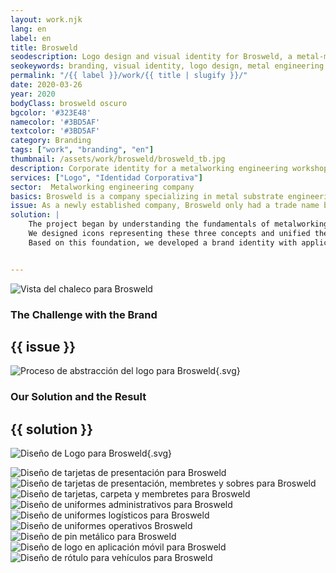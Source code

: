 ```yaml
---
layout: work.njk 
lang: en
label: en
title: Brosweld
seodescription: Logo design and visual identity for Brosweld, a metal-mechanical engineering company specialized in creating machinery through metalwork.
seokeywords: branding, visual identity, logo design, metal engineering brand, mechanical engineering, metalworking, graphic design, brosweld, marker, mexico
permalink: "/{{ label }}/work/{{ title | slugify }}/"
date: 2020-03-26
year: 2020
bodyClass: brosweld oscuro
bgcolor: '#323E48'
namecolor: '#3BD5AF'
textcolor: '#3BD5AF'
category: Branding
tags: ["work", "branding", "en"]
thumbnail: /assets/work/brosweld/brosweld_tb.jpg
description: Corporate identity for a metalworking engineering workshop
services: ["Logo", "Identidad Corporativa"]
sector:  Metalworking engineering company
basics: Brosweld is a company specializing in metal substrate engineering and mechanics, providing solutions for various business sectors. Its main value lies in the comprehensive solutions it offers through technical expertise, meticulous execution, and a design-focused approach to developing solutions tailored to each specific need.
issue: As a newly established company, Brosweld only had a trade name but lacked a logo and corporate identity system that could convey professionalism and credibility.
solution: |
    The project began by understanding the fundamentals of metalworking engineering to break down its core concepts and define Brosweld’s value proposition. These were distilled into three key characteristics: 1) Metal fusion – the process of joining metals. 2) Integration of multiple techniques to achieve this fusion. 3) The creation of complex structures that serve as tailored solutions for clients.
    We designed icons representing these three concepts and unified them into a single abstract symbol. This was complemented by typography and colors aligned with the industrial sector, resulting in a logo that accurately reflects the company’s values as a metal engineering firm.
    Based on this foundation, we developed a brand identity with applications that provide both visual and functional solutions, supporting Brosweld’s daily B2B operations.


---
```


![Vista del chaleco para Brosweld](/assets/work/brosweld/brosweld_chaleco.jpg)

<div class="column__2">
    <div class="col__left">
        <h3>The Challenge with the Brand</h3>
    </div>
    <div class="col__right">
        <h2>{{ issue }}</h2>
    </div>
</div>

![Proceso de abstracción del logo para Brosweld](/assets/work/brosweld/brosweld_logo_proceso.svg){.svg}

<div class="column__2 work__column__2">
    <div class="col__left">
        <h3>Our Solution and the Result</h3>
    </div>
    <div class="col__right">
        <h2>{{ solution }}</h2>
    </div>
</div>

![Diseño de Logo para Brosweld](/assets/work/brosweld/brosweld_logo.svg){.svg}

![Diseño de tarjetas de presentación para Brosweld](/assets/work/brosweld/brosweld_tarjetas.jpg)
![Diseño de tarjetas de presentación, membretes y sobres para Brosweld](/assets/work/brosweld/brosweld_membretes_tarjetas.jpg)
![Diseño de tarjetas, carpeta y membretes para Brosweld](/assets/work/brosweld/brosweld_carpeta_membretes_plumas.jpg)
![Diseño de uniformes administrativos para Brosweld](/assets/work/brosweld/brosweld_uniformes_camisas.jpg)
![Diseño de uniformes logísticos para Brosweld](/assets/work/brosweld/brosweld_uniformes_polo.jpg)
![Diseño de uniformes operativos Brosweld](/assets/work/brosweld/brosweld_uniformes_playeras.jpg)
![Diseño de pin metálico para Brosweld](/assets/work/brosweld/brosweld_imagotipo_metal.jpg)
![Diseño de logo en aplicación móvil para Brosweld](/assets/work/brosweld/brosweld_app.jpg)
![Diseño de rótulo para vehículos para Brosweld](/assets/work/brosweld/brosweld_rotulos_vehiculo.jpg)